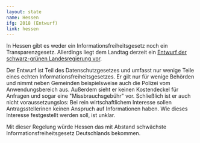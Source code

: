 ```yaml
---
layout: state
name: Hessen
ifg: 2018 (Entwurf)
link: hessen
---
```

In Hessen gibt es weder ein Informationsfreiheitsgesetz noch
ein Transparenzgesetz. Allerdings liegt dem Landtag
derzeit ein <a href="https://transparenzranking.de/">Entwurf 
der schwarz-grünen Landesregierung vor</a>.

Der Entwurf ist Teil des Datenschutzgesetzes und umfasst 
nur wenige Teile eines echten Informationsfreiheitsgesetzes.
Er gilt nur für wenige Behörden und nimmt neben Gemeinden
beispielsweise auch die Polizei vom Anwendungsbereich aus. 
Außerdem sieht er keinen Kostendeckel für Anfragen und sogar
eine "Missbrauchsgebühr" vor. Schließlich ist er auch nicht
voraussetzungslos: Bei rein wirtschaftlichem Interesse sollen
Antragsstellerinen keinen Anspruch auf Informationen haben.
Wie dieses Interesse festgestellt werden soll, ist unklar.

Mit dieser Regelung würde Hessen das mit Abstand schwächste 
Informationsfreiheitsgesetz Deutschlands bekommen.
